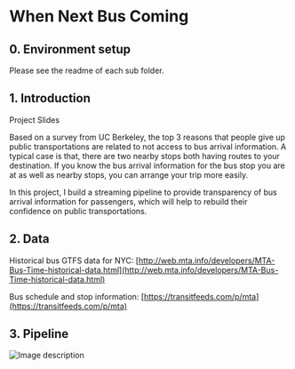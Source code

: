 # When Next Bus Coming
## 0. Environment setup
Please see the readme of each sub folder.
## 1. Introduction
Project Slides[](https://docs.google.com/presentation/d/1-u91-LjLQ5AKjXK2u0C_ptJ3Dxi05Ltw2ljXOGpBAI0/edit#slide=id.g62b6dc40be_0_54)

Based on a survey from UC Berkeley, the top 3 reasons that people give up public transportations are related to not access to bus arrival information. A typical case is that, there are two nearby stops both having routes to your destination. If you know the bus arrival information for the bus stop you are at as well as nearby stops, you can arrange your trip more easily.

In this project, I build a streaming pipeline to provide transparency of bus arrival information for passengers, which will help to rebuild their confidence on public transportations.

## 2. Data
Historical bus GTFS data for NYC: [http://web.mta.info/developers/MTA-Bus-Time-historical-data.html](http://web.mta.info/developers/MTA-Bus-Time-historical-data.html)

Bus schedule and stop information: [https://transitfeeds.com/p/mta](https://transitfeeds.com/p/mta)

## 3. Pipeline

![Image description](https://github.com/shellzhou2013/When-Next-Bus-Coming/blob/master/images/pipeline.png)
